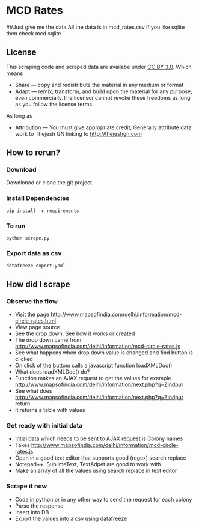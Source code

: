 # MCD Rates

##Just give me the data
All the data is in mcd_rates.csv if you like sqlite then check mcd.sqlite

## License
This scraping code and scraped data are availabe under [CC BY 3.0](https://creativecommons.org/licenses/by/3.0/). Which means 
- Share — copy and redistribute the material in any medium or format
- Adapt — remix, transform, and build upon the material for any purpose, even commercially.The licensor cannot revoke these freedoms as long as you follow the license terms.

As long as
- Attribution — You must give appropriate credit, Generally attribute data work to Thejesh GN linking to http://thejeshgn.com


## How to rerun?
### Download 

Downlonad  or clone the git project.


### Install Dependencies
`
pip install -r requirements
`

### To run 
`
python scrape.py
`


### Export data as csv
`
datafreeze export.yaml
`


## How did I scrape

### Observe the flow

- Visit the page http://www.mapsofindia.com/delhi/information/mcd-circle-rates.html
- View page source
- See the drop down. See how it works or created
- The drop down came from http://www.mapsofindia.com/delhi/information/mcd-circle-rates.js
- See what happens when drop down value is changed and find button is clicked
- On click of the buttom calls a javascript function loadXMLDoc()
- What does loadXMLDoc() do?
- Function makes an AJAX request to get the values for example http://www.mapsofindia.com/delhi/information/next.php?q=Zindpur
- See what does http://www.mapsofindia.com/delhi/information/next.php?q=Zindpur return
- it returns a table with values

### Get ready with initial data
- Intial data which needs to be sent to AJAX request is Colony names
- Takes http://www.mapsofindia.com/delhi/information/mcd-circle-rates.js
- Open in a good text editor that supports good (regex) search replace 
- Notepad++, SublimeText, TextAdpet are good to work with
- Make an array of all the values using search replace in text editor

### Scrape it now
- Code in python or in any other way to send the request for each colony
- Parse the response
- Insert into DB
- Export the values into a csv using datafreeze


